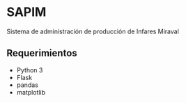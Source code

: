 # SAPIM
 Sistema de administración de producción de Infares Miraval
## Requerimientos
- Python 3
- Flask
- pandas
- matplotlib